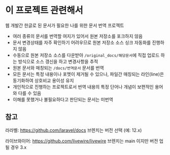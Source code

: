 # 이 프로젝트 관련해서

웹 개발간 한글로 된 문서가 필요한 나를 위한 문서 번역 프로젝트

- 여러 종류의 문서를 번역할 여지가 있어서 원본 저장소를 포크하지 않음
- 문서 변경상태를 자주 확인하기 어려우므로 원본 저장소 소스 싱크 자동화를 진행하지 않음
- 수동으로 원본 저장소 소스를 다운받아 `/original_docs/해당문서`에 직접 업로드 하는 방식으로 소스 갱신을 하고 변경사항을 추적
- 원본 문서와 매칭되는 `/docs/번역문서` 문서를 번역
- 모든 문서는 특정 내용이나 포멧이 제거될 수 있으나, 파일간 매칭되는 라인(line)은 동기화하여 상호비교 용이성 유지
- 개인적으로 진행하는 프로젝트로서 번역 내용의 특정 단어나 개념이 보편적인 용어와 다를 수 있음
- 이해를 못했거나 불필요하다고 판단되는 문서는 미번역

## 참고

라라벨: https://github.com/laravel/docs 브렌치는 버전 선택 (예: 12.x)

라이브와이어: https://github.com/livewire/livewire 브렌치는 main 이지만 버전 업 될 경우 3.x


